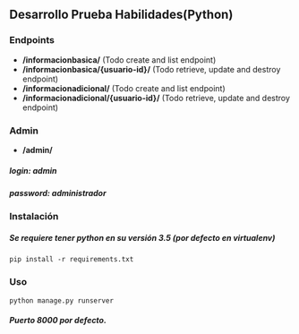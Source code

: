 ## Desarrollo Prueba Habilidades(Python)

### Endpoints

* **/informacionbasica/** (Todo create and list endpoint)
* **/informacionbasica/{usuario-id}/** (Todo retrieve, update and destroy endpoint)
* **/informacionadicional/** (Todo create and list endpoint)
* **/informacionadicional/{usuario-id}/** (Todo retrieve, update and destroy endpoint)

### Admin 

* **/admin/**

##### login: admin
##### password: administrador 


### Instalación

##### Se requiere tener python en su versión 3.5 (por defecto en virtualenv)

    pip install -r requirements.txt

### Uso

    python manage.py runserver

##### Puerto 8000 por defecto.

